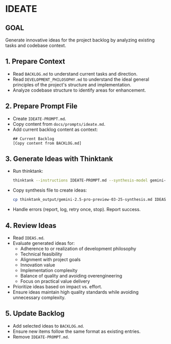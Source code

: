 # IDEATE

## GOAL
Generate innovative ideas for the project backlog by analyzing existing tasks and codebase context.

## 1. Prepare Context
- Read `BACKLOG.md` to understand current tasks and direction.
- Read `DEVELOPMENT_PHILOSOPHY.md` to understand the ideal general principles of the project's structure and implementation.
- Analyze codebase structure to identify areas for enhancement.

## 2. Prepare Prompt File
- Create `IDEATE-PROMPT.md`.
- Copy content from `docs/prompts/ideate.md`.
- Add current backlog content as context:
  ```
  ## Current Backlog
  [Copy content from BACKLOG.md]
  ```

## 3. Generate Ideas with Thinktank
- Run thinktank:
  ```bash
  thinktank --instructions IDEATE-PROMPT.md --synthesis-model gemini-2.5-pro-preview-03-25 --model gemini-2.5-flash-preview-04-17 --model gemini-2.5-pro-preview-03-25 --model gpt-4.1 ./
  ```
- Copy synthesis file to create ideas:
  ```bash
  cp thinktank_output/gemini-2.5-pro-preview-03-25-synthesis.md IDEAS.md
  ```
- Handle errors (report, log, retry once, stop). Report success.

## 4. Review Ideas
- Read `IDEAS.md`.
- Evaluate generated ideas for:
  - Adherence to or realization of development philosophy
  - Technical feasibility
  - Alignment with project goals
  - Innovation value
  - Implementation complexity
  - Balance of quality and avoiding overengineering
  - Focus on practical value delivery
- Prioritize ideas based on impact vs. effort.
- Ensure ideas maintain high quality standards while avoiding unnecessary complexity.

## 5. Update Backlog
- Add selected ideas to `BACKLOG.md`.
- Ensure new items follow the same format as existing entries.
- Remove `IDEATE-PROMPT.md`.
